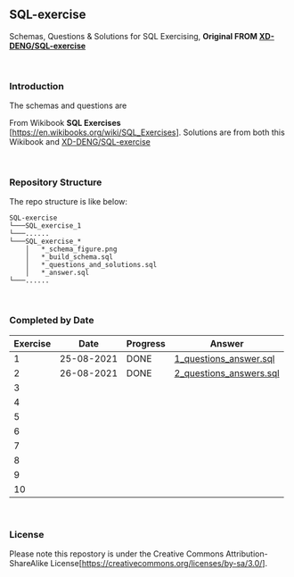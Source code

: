 ## SQL-exercise
Schemas, Questions &amp; Solutions for SQL Exercising, **Original FROM [XD-DENG/SQL-exercise](https://github.com/XD-DENG/SQL-exercise)**

<br>

### Introduction
The schemas and questions are 

From Wikibook **SQL Exercises** [https://en.wikibooks.org/wiki/SQL_Exercises]. Solutions are from both this Wikibook and [XD-DENG/SQL-exercise](https://github.com/XD-DENG/SQL-exercise)

<br>

### Repository Structure
The repo structure is like below:
```
SQL-exercise
└───SQL_exercise_1
└───......
└───SQL_exercise_*
    │   *_schema_figure.png
    │   *_build_schema.sql
    │   *_questions_and_solutions.sql
    │   *_answer.sql
└───......

```

<br>

### Completed by Date
| Exercise      | Date        | Progress    |  Answer  |
| -----------   | ----------- | ----------- |--------- |
| 1             | 25-08-2021  | DONE        | [1_questions_answer.sql](https://github.com/coletangsy/SQL-exercise/blob/master/SQL_exercise_01/1_questions_answer.sql)  |
| 2             | 26-08-2021  |DONE         | [2_questions_answers.sql](https://github.com/coletangsy/SQL-exercise/blob/master/SQL_exercise_02/2_questions_answers.sql)|
| 3             |   |         |  | []() |
| 4             |   |         |  | []() |
| 5             |   |         |  | []() |
| 6             |   |         |  | []() |
| 7             |   |         |  | []() |
| 8             |   |         |  | []() |
| 9             |   |         |  | []() |
| 10            |   |         |  | []() |

<br>

### License
Please note this repostory is under the Creative Commons Attribution-ShareAlike License[https://creativecommons.org/licenses/by-sa/3.0/].
